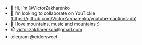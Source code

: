 - 👋 Hi, I’m @VictorZakharenko
- 💞️ I’m looking to collaborate on YouTickle (https://github.com/VictorZakharenko/youtube-captions-db)
- 🌱 I love mountains, music and mountains  :)
- 📫 victor.zakharenko5@gmail.com 
- telegram @cidersweet

<!---
VictorZakharenko/VictorZakharenko is a ✨ special ✨ repository because its `README.md` (this file) appears on your GitHub profile.
You can click the Preview link to take a look at your changes.
--->
